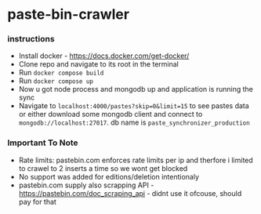 # paste-bin-crawler

### instructions
- Install docker - https://docs.docker.com/get-docker/
- Clone repo and navigate to its root in the terminal
- Run  ``` docker compose build ``` 
- Run ``` docker compose up ```
- Now u got node process and mongodb up and application is running the sync
- Navigate to ```localhost:4000/pastes?skip=0&limit=15``` to see pastes data or either download some mongodb client and connect to ```mongodb://localhost:27017```. db name is ```paste_synchronizer_production```

### Important To Note
- Rate limits: pastebin.com enforces rate limits per ip and therfore i limited to crawel to 2 inserts a time so we wont get blocked
- No support was added for editions/deletion intentionaly
- pastebin.com supply also scrapping API - https://pastebin.com/doc_scraping_api - didnt use it ofcouse, should pay for that
